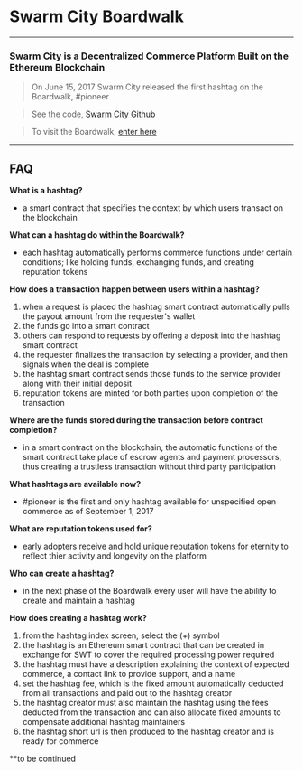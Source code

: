 # Swarm City Boardwalk 
---
### Swarm City is a Decentralized Commerce Platform Built on the Ethereum Blockchain


> On June 15, 2017 Swarm City released the first hashtag on the Boardwalk, #pioneer

> See the code, [Swarm City Github](https://github.com/swarmcity/sc-boardwalk/blob/master/README.md)

> To visit the Boardwalk, [enter here](https://swarm.city)


---

## FAQ

**What is a hashtag?**
- a smart contract that specifies the context by which users transact on the blockchain

**What can a hashtag do within the Boardwalk?**
- each hashtag automatically performs commerce functions under certain conditions; like holding funds, exchanging funds, and creating reputation tokens

**How does a transaction happen between users within a hashtag?**
1. when a request is placed the hashtag smart contract automatically pulls the payout amount from the requester's wallet
2. the funds go into a smart contract
3. others can respond to requests by offering a deposit into the hashtag smart contract
4. the requester finalizes the transaction by selecting a provider, and then signals when the deal is complete
5. the hashtag smart contract sends those funds to the service provider along with their initial deposit
6. reputation tokens are minted for both parties upon completion of the transaction

**Where are the funds stored during the transaction before contract completion?**
- in a smart contract on the blockchain, the automatic functions of the smart contract take place of escrow agents and payment processors, thus creating a trustless transaction without third party participation

**What hashtags are available now?**
- #pioneer is the first and only hashtag available for unspecified open commerce as of September 1, 2017

**What are reputation tokens used for?**
- early adopters receive and hold unique reputation tokens for eternity to reflect thier activity and longevity on the platform

**Who can create a hashtag?**
- in the next phase of the Boardwalk every user will have the ability to create and maintain a hashtag

**How does creating a hashtag work?**
1. from the hashtag index screen, select the (+) symbol
2. the hashtag is an Ethereum smart contract that can be created in exchange for SWT to cover the required processing power required
3. the hashtag must have a description explaining the context of expected commerce, a contact link to provide support, and a name
4. set the hashtag fee, which is the fixed amount automatically deducted from all transactions and paid out to the hashtag creator
5. the hashtag creator must also maintain the hashtag using the fees deducted from the transaction and can also allocate fixed amounts to compensate additional hashtag maintainers
6. the hashtag short url is then produced to the hashtag creator and is ready for commerce

**to be continued






